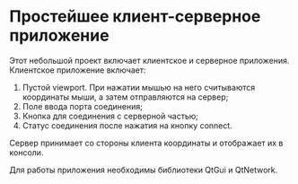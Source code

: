 # Простейшее клиент-серверное приложение

Этот небольшой проект включает клиентское и серверное приложения. Клиентское приложение включает:
1. Пустой viewport. При нажатии мышью на него считываются координаты мыши, а затем отправляются на сервер;
2. Поле ввода порта соединения;
3. Кнопка для соединения с серверной частью;
4. Статус соединения после нажатия на кнопку connect.

Сервер принимает со стороны клиента координаты и отображает их в консоли.

Для работы приложения необходимы библиотеки QtGui и QtNetwork. 